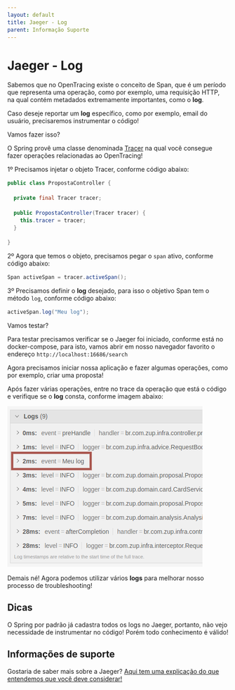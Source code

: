 ```yaml
---
layout: default
title: Jaeger - Log 
parent: Informação Suporte
---
```

# Jaeger - Log

Sabemos que no OpenTracing existe o conceito de Span, que é um período que representa uma operação, como por exemplo, 
uma requisição HTTP, na qual contém metadados extremamente importantes, como o **log**.

Caso deseje reportar um **log** específico, como por exemplo, email do usuário, precisaremos instrumentar o código!

Vamos fazer isso?

O Spring provê uma classe denominada [Tracer](https://github.com/opentracing/opentracing-java/blob/master/opentracing-api/src/main/java/io/opentracing/Tracer.java) 
na qual você consegue fazer operações relacionadas ao OpenTracing!

1º Precisamos injetar o objeto Tracer, conforme código abaixo:

```java
public class PropostaController {

  private final Tracer tracer;

  public PropostaController(Tracer tracer) {
    this.tracer = tracer;
  }

}
```

2º Agora que temos o objeto, precisamos pegar o `span` ativo, conforme código abaixo:

```java
Span activeSpan = tracer.activeSpan();
```

3º Precisamos definir o **log** desejado, para isso o objetivo Span tem o método `log`, conforme código abaixo:

```java
activeSpan.log("Meu log");
```
Vamos testar?

Para testar precisamos verificar se o Jaeger foi iniciado, conforme está no docker-compose, para isto, vamos abrir em 
nosso navegador favorito o endereço `http://localhost:16686/search`

Agora precisamos iniciar nossa aplicação e fazer algumas operações, como por exemplo, criar uma proposta!

Após fazer várias operações, entre no trace da operação que está o código e verifique se o **log** consta, 
conforme imagem abaixo:

![alt text](/assets/images/open-tracing-009.png "OpenTracing")

Demais né! Agora podemos utilizar vários **logs** para melhorar nosso processo de troubleshooting!

## Dicas

O Spring por padrão já cadastra todos os logs no Jaeger, portanto, não vejo necessidade de instrumentar no código! Porém 
todo conhecimento é válido!

## Informações de suporte

Gostaria de saber mais sobre a Jaeger? [Aqui tem uma explicação do que entendemos que você deve considerar!](https://www.jaegertracing.io/docs/1.18/#about)
